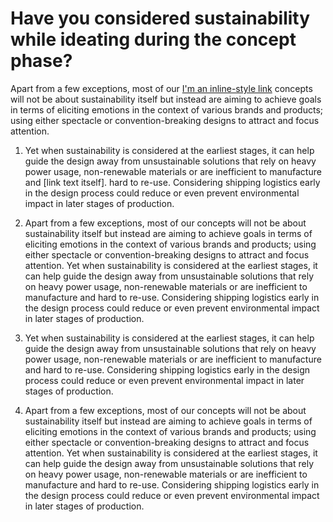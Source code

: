 # Have you considered sustainability while ideating during the concept phase?

Apart from a few exceptions, most of our [I'm an inline-style link](https://www.google.com) concepts will not be about sustainability itself but instead are aiming to achieve goals in terms of eliciting emotions in the context of various brands and products; using either spectacle or convention-breaking designs to attract and focus attention.

1. Yet when sustainability is considered at the earliest stages, it can help guide the design away from unsustainable solutions that rely on heavy power usage, non-renewable materials or are inefficient to manufacture and  [link text itself]. hard to re-use. Considering shipping logistics early in the design process could reduce or even prevent environmental impact in later stages of production.

2. Apart from a few exceptions, most of our concepts will not be about sustainability itself but instead are aiming to achieve goals in terms of eliciting emotions in the context of various brands and products; using either spectacle or convention-breaking designs to attract and focus attention.
   Yet when sustainability is considered at the earliest stages, it can help guide the design away from unsustainable solutions that rely on heavy power usage, non-renewable materials or are inefficient to manufacture and hard to re-use. Considering shipping logistics early in the design process could reduce or even prevent environmental impact in later stages of production.

3. Yet when sustainability is considered at the earliest stages, it can help guide the design away from unsustainable solutions that rely on heavy power usage, non-renewable materials or are inefficient to manufacture and hard to re-use. Considering shipping logistics early in the design process could reduce or even prevent environmental impact in later stages of production.

4. Apart from a few exceptions, most of our concepts will not be about sustainability itself but instead are aiming to achieve goals in terms of eliciting emotions in the context of various brands and products; using either spectacle or convention-breaking designs to attract and focus attention.
   Yet when sustainability is considered at the earliest stages, it can help guide the design away from unsustainable solutions that rely on heavy power usage, non-renewable materials or are inefficient to manufacture and hard to re-use. Considering shipping logistics early in the design process could reduce or even prevent environmental impact in later stages of production.

